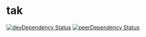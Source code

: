 # tak
[![devDependency Status](https://david-dm.org/ffossum/tak/dev-status.svg)](https://david-dm.org/ffossum/tak#info=devDependencies)
[![peerDependency Status](https://david-dm.org/ffossum/tak/peer-status.svg)](https://david-dm.org/ffossum/tak#info=peerDependencies)
